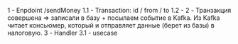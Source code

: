 1 - Enpdoint /sendMoney
    1.1 - Transaction: id / from / to
    1.2 - 
2 - Транзакция совершена => записали в базу + посылаем событие в Kafka. Из Kafka читает консьюмер, который и отправляет данные (берет из базы) в налоговую.
3 - Handler
    3.1 - usecase